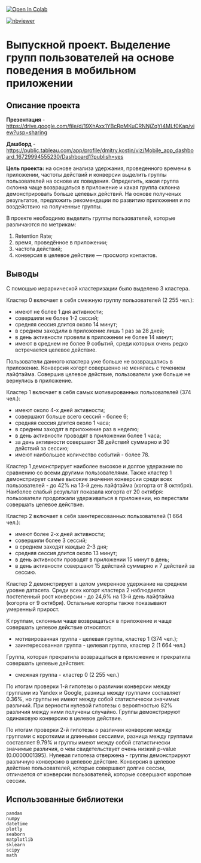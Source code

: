 <a href="https://colab.research.google.com/github/DmitryKostin/yandex-praktikum-data-analyst/blob/main/11_final_app_segment_project/final_app_segment_project.ipynb" target="_parent"><img src="https://colab.research.google.com/assets/colab-badge.svg" alt="Open In Colab"/></a>

[![nbviewer](https://raw.githubusercontent.com/jupyter/design/master/logos/Badges/nbviewer_badge.svg)](https://nbviewer.org/github/DmitryKostin/yandex-praktikum-data-analyst/blob/main/11_final_app_segment_project/final_app_segment_project.ipynb)

# Выпускной проект. Выделение групп пользователей на основе поведения в мобильном приложении

## Описание проекта

**Презентация** - https://drive.google.com/file/d/19XhAxx1YBcRpMKuCRNNjZqYI4MLf0Kap/view?usp=sharing

**Дашборд** - https://public.tableau.com/app/profile/dmitry.kostin/viz/Mobile_app_dashboard_16729994555230/Dashboard1?publish=yes

**Цель проекта:** на основе анализа удержания, проведенного времени в приложении, частоты действий и конверсии выделить группы пользователей на основе их поведения. Определить, какая группа склонна чаще возвращаться в приложение и какая группа склонна демонстрировать больше целевых действий. На основе полученых результатов, предложить рекомендации по развитию приложения и по воздействию на полученные группы.

В проекте необходимо выделить группы пользователей, которые различаются по метрикам:

1. Retention Rate;
2. время, проведённое в приложении; 
3. частота действий; 
4. конверсия в целевое действие — просмотр контактов.

## Выводы

С помощью иерархической кластеризации было выделено 3 кластера.

Кластер 0 включает в себя смежную группу пользователей (2 255 чел.):

- имеют не более 1 дня активности;
- совершили не более 1-2 сессий;
- средняя сессия длится около 14 минут;
- в среднем заходили в приложение лишь 1 раз за 28 дней;
- в день активности провели в приложении не более 14 минут;
- имеют в среднем не более 9 событий, среди которых очень редко встречается целевое действие.

Пользователи данного кластера уже больше не возвращались в приложение. Конверсия когорт совершенно не менялась с течением лайфтайма. Совершив целевое действие, пользователи уже больше не вернулись в приложение.

Кластер 1 включает в себя самых мотивированных пользователей (374 чел.):

- имеют около 4-х дней активности;
- совершают больше всего сессий - более 6;
- средняя сессия длится около 1 часа;
- в среднем заходят в приложение раз в неделю;
- в день активности проводят в приложении более 1 часа;
- за день активности совершают 38 действий суммарно и 30 действий за сессию;
- имеют наибольшее количество событий - более 78.

Кластер 1 демонстрирует наиболее высокое и долгое удержание по сравнению со всеми другими пользователями. Также кластер 1 демонстрирует самые высокие значения конверсии среди всех пользователей - до 42% на 13-й день лайфтайма (когорта от 8 октября). Наиболее слабый результат показала когорта от 20 октября: пользователи продолжали удерживаться в приложении, но перестали совершать целевое действие.

Кластер 2 включает в себя заинтересованных пользователей (1 664 чел.):

- имеют более 2-х дней активности;
- совершили более 3 сессий;
- в среднем заходят каждые 2-3 дня;
- средняя сессия длится около 13 минут;
- в день активности проводят в приложении 15 минут в день;
- в день активности совершают 15 действий суммарно и 7 действий за сессию.

Кластер 2 демонстрирует в целом умеренное удержание на среднем уровне датасета. Среди всех когорт кластера 2 наблюдается постепенный рост конверсии - до 24,6% на 13-й день лайфтайма (когорта от 9 октября). Остальные когорты также показывают умеренный прирост.

К группам, склонным чаще возвращаться в приложение и чаще совершать целевое действие относятся:

- мотивированная группа - целевая группа, кластер 1 (374 чел.);
- заинтересованная группа - целевая группа, кластер 2 (1 664 чел.)

Группа, которая прекратила возвращаться в приложение и прекратила совершать целевые действия:

- смежная группа - кластер 0 (2 255 чел.)

По итогам проверки 1-й гипотезы о различии конверсии между группами из Yandex и Google, разница между группами составляет 0.36%, но группы не имеют между собой статистически значимых различий. При верности нулевой гипотезы с вероятностью 82% различия между ними получены случайно. Группы демонстрируют одинаковую конверсию в целевое действие.

По итогам проверки 2-й гипотезы о различии конверсии между группами с короткими и длинными сессиями, разница между группами составляет 9.79% и группы имеют между собой статистически значимые различия, о чем свидетельствует очень низкий p-value (0.0000001395). Нулевая гипотеза отвержена - группы демонстрируют различную конверсию в целевое действие. Конверсия в целевое действие пользователей, которые совершают долгие сессии, отличается от конверсии пользователей, которые совершают короткие сессии.

## Использованные библиотеки
```
pandas 
numpy 
datetime 
plotly 
seaborn 
matplotlib 
sklearn 
scipy 
math
```
